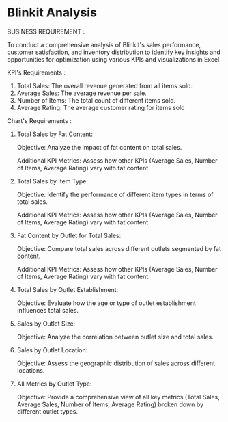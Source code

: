 # Blinkit Analysis

BUSINESS REQUIREMENT : 

To conduct a comprehensive analysis of Blinkit's sales performance, customer satisfaction, and inventory distribution to identify key insights and opportunities for optimization using various KPIs and visualizations in Excel.

KPI's Requirements : 

1. Total Sales: The overall revenue generated from all items sold.
2. Average Sales: The average revenue per sale.
3. Number of Items: The total count of different items sold.
4. Average Rating: The average customer rating for items sold


Chart's Requirements : 

1. Total Sales by Fat Content:
   
   Objective: Analyze the impact of fat content on total sales.
   
   Additional KPI Metrics: Assess how other KPIs (Average Sales, Number of Items, Average Rating) vary with fat content.

2. Total Sales by Item Type:
   
   Objective: Identify the performance of different item types in terms of total sales.

   Additional KPI Metrics: Assess how other KPIs (Average Sales, Number of Items, Average Rating) vary with fat content.

3. Fat Content by Outlet for Total Sales:
   
   Objective: Compare total sales across different outlets segmented by fat content.

   Additional KPI Metrics: Assess how other KPIs (Average Sales, Number of Items, Average Rating) vary with fat content.

4. Total Sales by Outlet Establishment:

   Objective: Evaluate how the age or type of outlet establishment influences total sales.

5. Sales by Outlet Size:
   
   Objective: Analyze the correlation between outlet size and total sales.

6. Sales by Outlet Location:
    
    Objective: Assess the geographic distribution of sales across different locations.

7. All Metrics by Outlet Type:
    
    Objective: Provide a comprehensive view of all key metrics (Total Sales, Average Sales, Number of Items, Average Rating) broken down by different outlet types.

